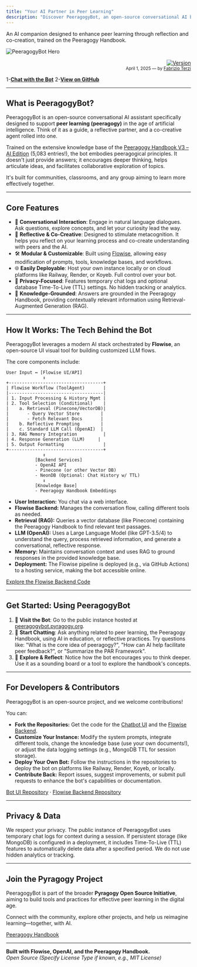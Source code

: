 ```yaml
---
title: "Your AI Partner in Peer Learning"
description: "Discover PeeragogyBot, an open-source conversational AI built with Flowise to foster reflection, collaboration, and cognitive co-creation in peer learning environments."
---
```



An AI companion designed to enhance peer learning through reflection and co-creation, trained on the Peeragogy Handbook.

![PeeragogyBot Hero](/images/peeragogy_bot.webp)

<p align="right">
  <a href="https://ftg-003.github.io/siar/" target="_blank">
    <img src="https://img.shields.io/badge/version-1.2.0-blue.svg" alt="Version" />
  </a><br />
  <small>April 1, 2025 — by <a href="https://ftg-003.github.io/siar/" target="_blank">Fabrizio Terzi</a></small>
</p>

1-**[Chat with the Bot](https://ftg-003.github.io/Peeragogy_ChatBot/)**
2-**[View on GitHub](https://github.com/FTG-003/Peeragogy_ChatBot)**

---

## What is PeeragogyBot?

PeeragogyBot is an open-source conversational AI assistant specifically designed to support **peer learning (peeragogy)** in the age of artificial intelligence. Think of it as a guide, a reflective partner, and a co-creative agent rolled into one.

Trained on the extensive knowledge base of the [Peeragogy Handbook V3 – AI Edition](https://ftg-003.github.io/Peeragogy_ChatBot/) (5,083 entries!), the bot embodies peeragogical principles. It doesn't just provide answers; it encourages deeper thinking, helps articulate ideas, and facilitates collaborative exploration of topics.

It's built for communities, classrooms, and any group aiming to learn more effectively together.

---

## Core Features

- 💬 **Conversational Interaction**: Engage in natural language dialogues. Ask questions, explore concepts, and let your curiosity lead the way.
- 🧠 **Reflective & Co-Creative**: Designed to stimulate metacognition. It helps you reflect on your learning process and co-create understanding with peers and the AI.
- 🛠️ **Modular & Customizable**: Built using [Flowise](https://flowiseai.com/), allowing easy modification of prompts, tools, knowledge bases, and workflows.
- 🌐 **Easily Deployable**: Host your own instance locally or on cloud platforms like Railway, Render, or Koyeb. Full control over your bot.
- 🔐 **Privacy-Focused**: Features temporary chat logs and optional database Time-To-Live (TTL) settings. No hidden tracking or analytics.
- 📖 **Knowledge-Grounded**: Answers are grounded in the Peeragogy Handbook, providing contextually relevant information using Retrieval-Augmented Generation (RAG).

---

## How It Works: The Tech Behind the Bot

PeeragogyBot leverages a modern AI stack orchestrated by **Flowise**, an open-source UI visual tool for building customized LLM flows.

The core components include:

```plaintext
User Input ↔️ [Flowise UI/API]
              ↕️
+------------------------------------+
| Flowise Workflow (ToolAgent)       |
|------------------------------------|
| 1. Input Processing & History Mgmt |
| 2. Tool Selection (Conditional)    |
|    a. Retrieval (Pinecone/VectorDB)|
|       - Query Vector Store        |
|       - Fetch Relevant Docs       |
|    b. Reflective Prompting        |
|    c. Standard LLM Call (OpenAI)  |
| 3. RAG Memory Integration          |
| 4. Response Generation (LLM)     |
| 5. Output Formatting               |
+------------------------------------+
              ↕️
           [Backend Services]
           - OpenAI API
           - Pinecone (or other Vector DB)
           - NeonDB (Optional: Chat History w/ TTL)
              ↕️
           [Knowledge Base]
           - Peeragogy Handbook Embeddings
```

- **User Interaction:** You chat via a web interface.
- **Flowise Backend:** Manages the conversation flow, calling different tools as needed.
- **Retrieval (RAG):** Queries a vector database (like Pinecone) containing the Peeragogy Handbook to find relevant text passages.
- **LLM (OpenAI):** Uses a Large Language Model (like GPT-3.5/4) to understand the query, process retrieved information, and generate a conversational, reflective response.
- **Memory:** Maintains conversation context and uses RAG to ground responses in the provided knowledge base.
- **Deployment:** The Flowise pipeline is deployed (e.g., via GitHub Actions) to a hosting service, making the bot accessible online.

[Explore the Flowise Backend Code](https://github.com/FTG-003/PeeragogyBot-Flowise/tree/chatbot_deploy/peeragogy-bot)

---

## Get Started: Using PeeragogyBot

1. 🔗 **Visit the Bot**: Go to the public instance hosted at [peeragogybot.pyragogy.org](https://peeragogybot.pyragogy.org).
2. 💬 **Start Chatting**: Ask anything related to peer learning, the Peeragogy Handbook, using AI in education, or reflective practices. Try questions like: "What is the core idea of peeragogy?", "How can AI help facilitate peer feedback?", or "Summarize the PAR Framework".
3. 🤔 **Explore & Reflect**: Notice how the bot encourages you to think deeper. Use it as a sounding board or a tool to explore the handbook's concepts.

---

## For Developers & Contributors

PeeragogyBot is an open-source project, and we welcome contributions!

You can:

- **Fork the Repositories:** Get the code for the [Chatbot UI](https://github.com/FTG-003/Peeragogy_ChatBot) and the [Flowise Backend](https://github.com/FTG-003/PeeragogyBot-Flowise).
- **Customize Your Instance:** Modify the system prompts, integrate different tools, change the knowledge base (use your own documents!), or adjust the data logging settings (e.g., MongoDB TTL for session storage).
- **Deploy Your Own Bot:** Follow the instructions in the repositories to deploy the bot on platforms like Railway, Render, Koyeb, or locally.
- **Contribute Back:** Report issues, suggest improvements, or submit pull requests to enhance the bot's capabilities or documentation.

[Bot UI Repository](https://github.com/FTG-003/Peeragogy_ChatBot) · [Flowise Backend Repository](https://github.com/FTG-003/PeeragogyBot-Flowise)

---

## Privacy & Data

We respect your privacy. The public instance of PeeragogyBot uses temporary chat logs for context during a session. If persistent storage (like MongoDB) is configured in a deployment, it includes Time-To-Live (TTL) features to automatically delete data after a specified period. We do not use hidden analytics or tracking.

---

## Join the Pyragogy Project

PeeragogyBot is part of the broader **Pyragogy Open Source Initiative**, aiming to build tools and practices for effective peer learning in the digital age.

Connect with the community, explore other projects, and help us reimagine learning—together, with AI.

[Peeragogy Handbook](https://ftg-003.github.io/Peeragogy_ChatBot/)

---

**Built with Flowise, OpenAI, and the Peeragogy Handbook.**  
*Open Source (Specify License Type if known, e.g., MIT License)*


